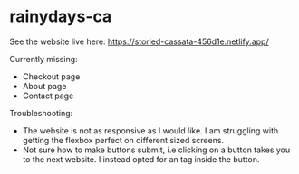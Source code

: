 # rainydays-ca

See the website live here: https://storied-cassata-456d1e.netlify.app/

Currently missing:
- Checkout page
- About page
- Contact page

Troubleshooting:
- The website is not as responsive as I would like. I am struggling with getting the flexbox perfect on different sized screens. 
- Not sure how to make buttons submit, i.e clicking on a button takes you to the next website. I instead opted for an <a> tag inside the button.
